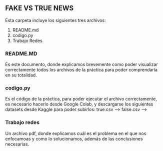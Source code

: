 ## FAKE VS TRUE NEWS

Esta carpeta incluye los siguientes tres archivos:
1. README.md
2. codigo.py
3. Trabajo Redes

### README.MD
Es este documento, donde explicamos brevemente como poder visualizar correctamente todos los archivos de la práctica para poder comprendarla en su totalidad.

### codigo.py
Es el código de la práctica, para poder ejecutar el archivo correctamente, es necesario hacerlo desde Google Colab, y descargarse los siguientes datasets desde Kaggle para poder subirlos:
true.csv -->
false.csv -->

### Trabajo redes
Un archivo pdf, donde explicamos cuál es el problema en el que nos enfocamoas y como lo solucionamos, además de las conclusiones necesarias.
